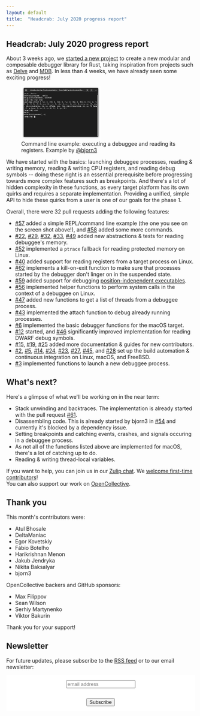 ```yaml
---
layout: default
title:  "Headcrab: July 2020 progress report"
---
```


## Headcrab: July 2020 progress report

About 3 weeks ago, we [started a new project](http://nbaksalyar.github.io/2020/07/12/soul-of-a-new-debugger.html) to create a new modular and composable debugger library for Rust, taking inspiration from projects such as [Delve](https://github.com/go-delve/delve) and [MDB](https://illumos.org/books/mdb/preface.html). In less than 4 weeks, we have already seen some exciting progress!

<figure>
    <img src="/static/july-update/repl.png" alt="Headcrab command line demonstration" style="width: 50%;" />
    <figcaption>Command line example: executing a debuggee and reading its registers. Example by <a href="https://github.com/bjorn3">@bjorn3</a></figcaption>
</figure>

We have started with the basics: launching debuggee processes, reading & writing memory, reading & writing CPU registers, and reading debug symbols -- doing these right is an essential prerequisite before progressing towards more complex features such as breakpoints. And there's a lot of hidden complexity in these functions, as every target platform has its own quirks and requires a separate implementation. Providing a unified, simple API to hide these quirks from a user is one of our goals for the phase 1.

Overall, there were 32 pull requests adding the following features:

- [#57](https://github.com/headcrab-rs/headcrab/pull/57) added a simple REPL/command line example (the one you see on the screen shot above!), and [#58](https://github.com/headcrab-rs/headcrab/pull/58) added some more commands.
- [#22](https://github.com/headcrab-rs/headcrab/pull/22), [#29](https://github.com/headcrab-rs/headcrab/pull/29), [#32](https://github.com/headcrab-rs/headcrab/pull/32), [#33](https://github.com/headcrab-rs/headcrab/pull/33), [#49](https://github.com/headcrab-rs/headcrab/pull/49) added new abstractions & tests for reading debuggee's memory.
- [#52](https://github.com/headcrab-rs/headcrab/pull/52) implemented a `ptrace` fallback for reading protected memory on Linux.
- [#40](https://github.com/headcrab-rs/headcrab/pull/40) added support for reading registers from a target process on Linux.
- [#62](https://github.com/headcrab-rs/headcrab/pull/62) implements a kill-on-exit function to make sure that processes started by the debugger don't linger on in the suspended state.
- [#59](https://github.com/headcrab-rs/headcrab/pull/59) added support for debugging [position-independent executables](https://en.wikipedia.org/wiki/Position-independent_code#Position-independent_executables).
- [#56](https://github.com/headcrab-rs/headcrab/pull/56) implemented helper functions to perform system calls in the context of a debuggee on Linux.
- [#47](https://github.com/headcrab-rs/headcrab/pull/47) added new functions to get a list of threads from a debuggee process.
- [#43](https://github.com/headcrab-rs/headcrab/pull/43) implemented the attach function to debug already running processes.
- [#6](https://github.com/headcrab-rs/headcrab/pull/6) implemented the basic debugger functions for the macOS target.
- [#12](https://github.com/headcrab-rs/headcrab/pull/12) started, and [#46](https://github.com/headcrab-rs/headcrab/pull/46) significantly improved implementation for reading DWARF debug symbols.
- [#15](https://github.com/headcrab-rs/headcrab/pull/15), [#19](https://github.com/headcrab-rs/headcrab/pull/19), [#25](https://github.com/headcrab-rs/headcrab/pull/25) added more documentation & guides for new contributors.
- [#2](https://github.com/headcrab-rs/headcrab/pull/2), [#5](https://github.com/headcrab-rs/headcrab/pull/5/files), [#14](https://github.com/headcrab-rs/headcrab/pull/14), [#24](https://github.com/headcrab-rs/headcrab/pull/24), [#23](https://github.com/headcrab-rs/headcrab/pull/23), [#27](https://github.com/headcrab-rs/headcrab/pull/27), [#45](https://github.com/headcrab-rs/headcrab/pull/45), and [#28](https://github.com/headcrab-rs/headcrab/pull/28) set up the build automation & continuous integration on Linux, macOS, and FreeBSD.
- [#3](https://github.com/headcrab-rs/headcrab/pull/3) implemented functions to launch a new debuggee process.

## What's next?

Here's a glimpse of what we'll be working on in the near term:

- Stack unwinding and backtraces. The implementation is already started with the pull request [#61](https://github.com/headcrab-rs/headcrab/pull/61).
- Disassembling code. This is already started by bjorn3 in [#54](https://github.com/headcrab-rs/headcrab/pull/54) and currently it's blocked by a dependency issue.
- Setting breakpoints and catching events, crashes, and signals occuring in a debuggee process.
- As not all of the functions listed above are implemented for macOS, there's a lot of catching up to do.
- Reading & writing thread-local variables.

If you want to help, you can join us in our [Zulip chat](https://headcrab.zulipchat.com/). We [welcome first-time contributors](https://github.com/headcrab-rs/headcrab/blob/master/CONTRIBUTING.md#mentoring)!  
You can also support our work on [OpenCollective](https://opencollective.com/headcrab/).

## Thank you

This month's contributors were:

<!-- use `git shortlog -s --no-merges` to generate the list of contributors -->

* Atul Bhosale
* DeltaManiac
* Egor Kovetskiy
* Fábio Botelho
* Harikrishnan Menon
* Jakub Jendryka
* Nikita Baksalyar
* bjorn3

OpenCollective backers and GitHub sponsors:

* Max Filippov
* Sean Wilson
* Serhiy Martynenko
* Viktor Bakurin

Thank you for your support!

## Newsletter

For future updates, please subscribe to the [RSS feed](/feed.xml) or to our email newsletter:

<!-- Begin Mailchimp Signup Form -->
<link href="//cdn-images.mailchimp.com/embedcode/slim-10_7.css" rel="stylesheet" type="text/css">
<style type="text/css">
 #mc_embed_signup{background:#fff; clear:left; text-align: center; }
 #mc_embed_signup input{margin: 10pt auto !important; }
 /* Add your own Mailchimp form style overrides in your site stylesheet or in this style block.
    We recommend moving this block and the preceding CSS link to the HEAD of your HTML file. */
</style>
<div id="mc_embed_signup">
<form action="https://github.us17.list-manage.com/subscribe/post?u=c178697256c455bad900e9215&amp;id=a27b5db6e6" method="post" id="mc-embedded-subscribe-form" name="mc-embedded-subscribe-form" class="validate" target="_blank" novalidate>
    <div id="mc_embed_signup_scroll">
 
 <input type="email" value="" name="EMAIL" class="email" id="mce-EMAIL" placeholder="email address" required>
    <!-- real people should not fill this in and expect good things - do not remove this or risk form bot signups-->
    <div style="position: absolute; left: -5000px;" aria-hidden="true"><input type="text" name="b_c178697256c455bad900e9215_a27b5db6e6" tabindex="-1" value=""></div>
    <div class="clear"><input type="submit" value="Subscribe" name="subscribe" id="mc-embedded-subscribe" class="button"></div>
    </div>
</form>
</div>
<!--End mc_embed_signup-->
